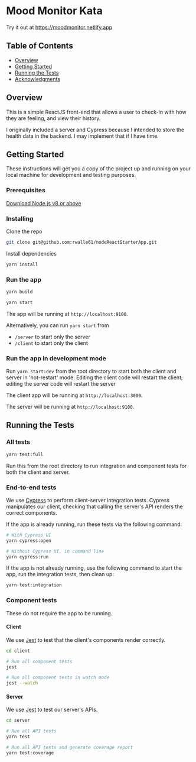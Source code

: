 # Mood Monitor Kata

Try it out at https://moodmonitor.netlify.app

## Table of Contents

- [Overview](#overview)
- [Getting Started](#getting-started)
- [Running the Tests](#running-the-tests)
- [Acknowledgments](#acknowledgments)

## Overview

This is a simple ReactJS front-end that allows a user to check-in with how they are feeling, and view their history.

I originally included a server and Cypress because I intended to store the health data in the backend. I may implement that if I have time.

## Getting Started

These instructions will get you a copy of the project up and running on your local machine for development and testing purposes.

### Prerequisites

[Download Node.js v8 or above](https://github.com/nodejs/node#download)

### Installing

Clone the repo

```bash
git clone git@github.com:rwalle61/nodeReactStarterApp.git
```

Install dependencies

```bash
yarn install
```

### Run the app

```bash
yarn build

yarn start
```

The app will be running at `http://localhost:9100`.

Alternatively, you can run `yarn start` from

- `/server` to start only the server
- `/client` to start only the client

### Run the app in development mode

Run `yarn start:dev` from the root directory to start both the client and server in 'hot-restart' mode. Editing the client code will restart the client; editing the server code will restart the server

The client app will be running at `http://localhost:3000`.

The server will be running at `http://localhost:9100`.

## Running the Tests

### All tests

```bash
yarn test:full
```

Run this from the root directory to run integration and component tests for both the client and server.

### End-to-end tests

We use [Cypress](https://www.cypress.io/) to perform client-server integration tests. Cypress manipulates our client, checking that calling the server's API renders the correct components.

If the app is already running, run these tests via the following command:

```bash
# With Cypress UI
yarn cypress:open

# Without Cypress UI, in command line
yarn cypress:run
```

If the app is not already running, use the following command to start the app, run the integration tests, then clean up:

```bash
yarn test:integration
```

### Component tests

These do not require the app to be running.

#### Client

We use [Jest](https://jestjs.io/) to test that the client's components render correctly.

```bash
cd client

# Run all component tests
jest

# Run all component tests in watch mode
jest --watch
```

#### Server

We use [Jest](https://jestjs.io/) to test our server's APIs.

```bash
cd server

# Run all API tests
yarn test

# Run all API tests and generate coverage report
yarn test:coverage
```
